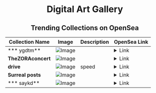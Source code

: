 <div align="center">

# Digital Art Gallery

## Trending Collections on OpenSea

| Collection Name                       | Image                                                                                     | Description                       | OpenSea Link                                                                                          |
|---------------------------------------|-------------------------------------------------------------------------------------------|-----------------------------------|--------------------------------------------------------------------------------------------------------|
| *** ygdtm** | ![Image](https://i.seadn.io/s/raw/files/f646b630826a0cc424756270f759e23d.png?w=500&auto=format?w=200&auto=format) |  | <details><summary>Link</summary>[* ygdtm](https://opensea.io/collection/ygdtm)</details> |
| **TheZORAconcert** | ![Image](https://i.seadn.io/s/raw/files/38d11ffc02009050bdd72f9c196aa9bc.jpg?w=500&auto=format?w=200&auto=format) |  | <details><summary>Link</summary>[TheZORAconcert](https://opensea.io/collection/thezoraconcert)</details> |
| **drive** | ![Image](https://i.seadn.io/s/raw/files/c3b500844f5506420d8a3855e0e46c4b.jpg?w=500&auto=format?w=200&auto=format) | speed | <details><summary>Link</summary>[drive](https://opensea.io/collection/drive-47)</details> |
| **Surreal posts** | ![Image](https://i.seadn.io/s/raw/files/7357426371bd1d26ae25bd32c721ee59.jpg?w=500&auto=format?w=200&auto=format) |  | <details><summary>Link</summary>[Surreal posts](https://opensea.io/collection/surreal-posts-41)</details> |
| *** saykd** | ![Image](https://i.seadn.io/s/raw/files/7fdad5abb905a19e924531b68af7bd1f.png?w=500&auto=format?w=200&auto=format) |  | <details><summary>Link</summary>[* saykd](https://opensea.io/collection/saykd)</details> |

</div>